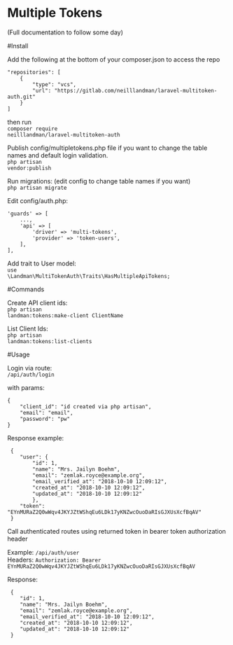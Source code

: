 # Multiple Tokens
(Full documentation to follow some day)


#Install

Add the following at the bottom of your composer.json to access the repo

    "repositories": [
        {
            "type": "vcs",
            "url": "https://gitlab.com/neilllandman/laravel-multitoken-auth.git"
        }
    ]


then run 
<br><code>composer require neilllandman/laravel-multitoken-auth</code>

Publish config/multipletokens.php file if you want to change the table names and default login validation.
<br><code>php artisan vendor:publish</code>

Run migrations: (edit config to change table names if you want)
<br><code>php artisan migrate</code>

Edit config/auth.php:

    'guards' => [
        ...,
        'api' => [
            'driver' => 'multi-tokens',
            'provider' => 'token-users',
        ],
    ],


Add trait to User model:
<br><code>use \Landman\MultiTokenAuth\Traits\HasMultipleApiTokens;</code>

#Commands

Create API client ids: 
<br><code>php artisan landman:tokens:make-client ClientName</code>

List Client Ids: 
<br><code>php artisan landman:tokens:list-clients</code>

#Usage

Login via route:
<br><code>/api/auth/login</code>

with params: 


    {
        "client_id": "id created via php artisan",
        "email": "email",
        "password": "pw"
    }

Response example: 
    
     {
        "user": {
            "id": 1,
            "name": "Mrs. Jailyn Boehm",
            "email": "zemlak.royce@example.org",
            "email_verified_at": "2018-10-10 12:09:12",
            "created_at": "2018-10-10 12:09:12",
            "updated_at": "2018-10-10 12:09:12"
            },
        "token": "EYnMURaZ2Q0wWqv4JKYJZtWShqEu6LDk17yKNZwcOuoDaRIsGJXUsXcfBqAV"
     }
    

Call authenticated routes using returned token in bearer token authorization header

Example: <code>/api/auth/user</code>
<br>
Headers: <code>Authorization: Bearer EYnMURaZ2Q0wWqv4JKYJZtWShqEu6LDk17yKNZwcOuoDaRIsGJXUsXcfBqAV</code>

Response: 

     {
        "id": 1,
        "name": "Mrs. Jailyn Boehm",
        "email": "zemlak.royce@example.org",
        "email_verified_at": "2018-10-10 12:09:12",
        "created_at": "2018-10-10 12:09:12",
        "updated_at": "2018-10-10 12:09:12"
     }



